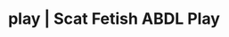 ---
categories:
- Body Positivity
- E-Girl Erotica
- Shibari
- Vintage Boudoir
- Scat Fetish
image: /assets/images/1747713803175.webp
layout: post
schema:
  description: Premium adult content featuring Scat Fetish, ABDL Play. High-quality
    visuals with sensual themes.
  keywords:
  - ABDL Play
  - Mindful Kink
  - Scat Fetish
  - Gothic Erotica
  - Alt Romance
  - ASMR Erotica
  name: 1747713803175 | Scat Fetish ABDL Play
  type: VisualArtwork
seo:
  description: Featured content with premium ABDL Play, Scat Fetish. HD images available.
  keywords: ABDL Play, Scat Fetish
  og_image: /assets/images/1747713803175.webp
  schema_type: VisualArtwork
tags:
- '#play'
- Scat Fetish
- ABDL Play
title: play | Scat Fetish ABDL Play
---